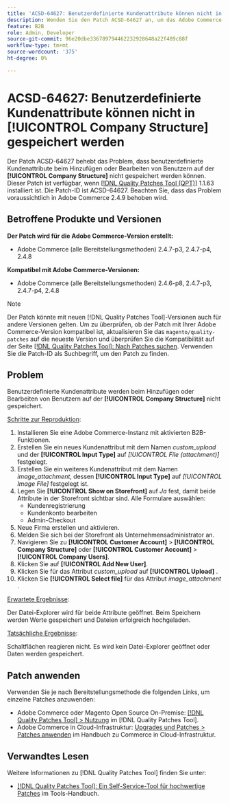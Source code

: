 ```yaml
---
title: 'ACSD-64627: Benutzerdefinierte Kundenattribute können nicht in [!UICONTROL Company Structure] gespeichert werden'
description: Wenden Sie den Patch ACSD-64627 an, um das Adobe Commerce-Problem zu beheben, bei dem benutzerdefinierte Kundenattribute beim Hinzufügen oder Bearbeiten von Benutzenden in [!UICONTROL Company Structure] nicht gespeichert werden können.
feature: B2B
role: Admin, Developer
source-git-commit: 96e20dbe336789794462232928648a22f489c88f
workflow-type: tm+mt
source-wordcount: '375'
ht-degree: 0%

---
```



# ACSD-64627: Benutzerdefinierte Kundenattribute können nicht in [!UICONTROL Company Structure] gespeichert werden

Der Patch ACSD-64627 behebt das Problem, dass benutzerdefinierte Kundenattribute beim Hinzufügen oder Bearbeiten von Benutzern auf der **[!UICONTROL Company Structure]** nicht gespeichert werden können. Dieser Patch ist verfügbar, wenn [[!DNL Quality Patches Tool (QPT)]](/help/tools/quality-patches-tool/quality-patches-tool-to-self-serve-quality-patches.md) 1.1.63 installiert ist. Die Patch-ID ist ACSD-64627. Beachten Sie, dass das Problem voraussichtlich in Adobe Commerce 2.4.9 behoben wird.

## Betroffene Produkte und Versionen

**Der Patch wird für die Adobe Commerce-Version erstellt:**

* Adobe Commerce (alle Bereitstellungsmethoden) 2.4.7-p3, 2.4.7-p4, 2.4.8

**Kompatibel mit Adobe Commerce-Versionen:**

* Adobe Commerce (alle Bereitstellungsmethoden) 2.4.6-p8, 2.4.7-p3, 2.4.7-p4, 2.4.8

>[!NOTE]
>
>Der Patch könnte mit neuen [!DNL Quality Patches Tool]-Versionen auch für andere Versionen gelten. Um zu überprüfen, ob der Patch mit Ihrer Adobe Commerce-Version kompatibel ist, aktualisieren Sie das `magento/quality-patches` auf die neueste Version und überprüfen Sie die Kompatibilität auf der Seite [[!DNL Quality Patches Tool]: Nach Patches suchen](https://experienceleague.adobe.com/tools/commerce-quality-patches/index.html?lang=de). Verwenden Sie die Patch-ID als Suchbegriff, um den Patch zu finden.

## Problem

Benutzerdefinierte Kundenattribute werden beim Hinzufügen oder Bearbeiten von Benutzern auf der **[!UICONTROL Company Structure]** nicht gespeichert.

<u>Schritte zur Reproduktion</u>:

1. Installieren Sie eine Adobe Commerce-Instanz mit aktivierten B2B-Funktionen.
1. Erstellen Sie ein neues Kundenattribut mit dem Namen *custom_upload* und der **[!UICONTROL Input Type]** auf *[!UICONTROL File (attachment)]* festgelegt.
1. Erstellen Sie ein weiteres Kundenattribut mit dem Namen *image_attachment*, dessen **[!UICONTROL Input Type]** auf *[!UICONTROL Image File]* festgelegt ist.
1. Legen Sie **[!UICONTROL Show on Storefront]** auf *Ja* fest, damit beide Attribute in der Storefront sichtbar sind. Alle Formulare auswählen:
   * Kundenregistrierung
   * Kundenkonto bearbeiten
   * Admin-Checkout
1. Neue Firma erstellen und aktivieren.
1. Melden Sie sich bei der Storefront als Unternehmensadministrator an.
1. Navigieren Sie zu **[!UICONTROL Customer Account]** > **[!UICONTROL Company Structure]** oder **[!UICONTROL Customer Account]** > **[!UICONTROL Company Users]**.
1. Klicken Sie auf **[!UICONTROL Add New User]**.
1. Klicken Sie für das Attribut *custom_upload* auf **[!UICONTROL Upload]** .
1. Klicken Sie **[!UICONTROL Select file]** für das Attribut *image_attachment* .

<u>Erwartete Ergebnisse</u>:

Der Datei-Explorer wird für beide Attribute geöffnet. Beim Speichern werden Werte gespeichert und Dateien erfolgreich hochgeladen.

<u>Tatsächliche Ergebnisse</u>:

Schaltflächen reagieren nicht. Es wird kein Datei-Explorer geöffnet oder Daten werden gespeichert.

## Patch anwenden

Verwenden Sie je nach Bereitstellungsmethode die folgenden Links, um einzelne Patches anzuwenden:

* Adobe Commerce oder Magento Open Source On-Premise: [[!DNL Quality Patches Tool] > Nutzung](/help/tools/quality-patches-tool/usage.md) im [!DNL Quality Patches Tool].
* Adobe Commerce in Cloud-Infrastruktur: [Upgrades und Patches > Patches anwenden](https://experienceleague.adobe.com/docs/commerce-cloud-service/user-guide/develop/upgrade/apply-patches.html?lang=de) im Handbuch zu Commerce in Cloud-Infrastruktur.

## Verwandtes Lesen

Weitere Informationen zu [!DNL Quality Patches Tool] finden Sie unter:

* [[!DNL Quality Patches Tool]: Ein Self-Service-Tool für hochwertige Patches](/help/tools/quality-patches-tool/quality-patches-tool-to-self-serve-quality-patches.md) im Tools-Handbuch.
